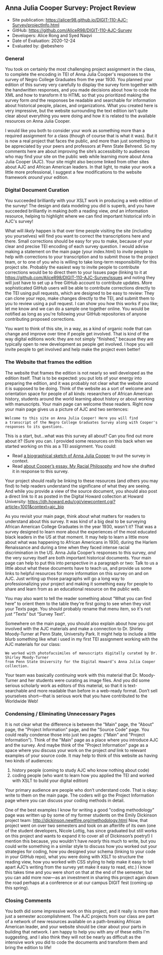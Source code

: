 ## Anna Julia Cooper Survey: Project Review


* Site publication: <https://alicer98.github.io/DIGIT-110-AJC-Survey/projectInfo.html>
* GitHub: <https://github.com/AliceR98/DIGIT-110-AJC-Survey>
* Developers: Alice Rong and Syed Naqvi
* Date of Evaluation: 2020-12-24
* Evaluated by: @ebeshero

### General
You took on certainly the most challenging project assignment in the class, to complete the encoding in TEI of Anna Julia Cooper's responses to the survey of Negro College Graduates from the year 1930. You planned your edition of this survey very carefully to display the survey form together with the handwritten responses, and you made decisions about how to code the XML and how to transform it to HTML so that you prioritized making the survey form *and* the responses be readable and searchable for information about historical people, places, and organizations. What you created here is very impressive, but the website surrounding the text edition isn't quite clear about everything you were doing and how it is related to the available resources on Anna Julia Cooper. 

 I would like you both to consider your work as something more than a required assignment for a class (though of course that is what it was). But it is now a real project that faces the public, and more than just something to be appreciated by your peers and professors at Penn State Behrend. So my comments here are about improving the site’s accessibility to audiences who may find your site on the public web while learning more about Anna Julia Cooper (AJC). Your site might also become linked from other sites about AJC and African American leaders. In that light, to make your work a little more professional, I suggest a few modifications to the website framework *around* your edition.

### Digital Document Curation
You succeeded brilliantly with your XSLT work in producing a web edition of the survey! The design and data modeling you did is superb, and you have succeeded brilliantly in making *both* a reading view, *and* an information resource, helping to highlight where we can find important historical info in AJC's survey! 

What will *likely* happen is that over time people visiting the site (including you yourselves) will find you want to correct the transcriptions here and there. Small corrections should be easy for you to make, because of your clear and precise TEI encoding of each survey question. I would advise making a statement on the main page (your index.html) to *invite* people to help with corrections to your transcription and to submit those to the project team, or to one of you who is willing to take long-term responsibility for this project site. Probably the easiest way to invite people to contribute corrections would be to direct them to your Issues page (linking to it at <https://github.com/AliceR98/DIGIT-110-AJC-Survey/issues> and noting they will just have to set up a free GitHub account to contribute updates. More sophisticated GitHub users will be able to contribute corrections directly to the TEI using pull requests, which are designed to be easy to review: They can clone your repo, make changes directly to the TEI, and submit them to you to review using a pull request. I can show you how this works if you like; let me know and we can do a sample one together online. You would be notified as long as you're following your GitHub repositories of anyone contributing proposed corrections.

You want to think of this site, in a way, as a kind of organic node that can change and improve over time if people get involved. That is kind of the way digital editions work: they are not simply "finished," because they are typically open to new development as people get involved. I hope you will invite people to get involved and help make the project even better!

### The Website that frames the edition
The website that frames the edition is not nearly so well developed as the edition itself. That is to be expected: you put lots of your energy into preparing the edition, and it was probably not clear what the website around it is supposed to be doing. Think of the website as a sort of welcome and orientation space for people of all kinds: researchers of African American history, students around the world learning about history or about working with manuscripts. Your main page can welcome these readers. Right now your main page gives us a picture of AJC and two sentences: 
```
Welcome to this site on Anna Julia Cooper! Here you will find 
a transcript of the Negro College Graduates Survey along with Cooper's responses to its questions.
```
This is a start, but...what was this survey all about? Can you find out more about it? (Sure you can. I provided some resources on this back when we started working on this as a TEI assignment. You could: 
* Read [a biographical sketch of Anna Julia Cooper](https://plato.stanford.edu/entries/anna-julia-cooper/#BioSke) to put the survey in context.
* Read [about Cooper’s essay, My Racial Philosophy](https://plato.stanford.edu/entries/anna-julia-cooper/#OthSelEssWriRumBeyVoi) and how she drafted it in response to this survey.

Your project should really be linking to these resources (and others you may find) to help readers understand the significane of what they are seeing. And while you provide a view of the source document, you should also post a direct link to it as posted in the Digital Howard collection at Howard University: https://dh.howard.edu/cgi/viewcontent.cgi?article=1001&context=ajc_bio 

As you revisit your main page, think about what matters for readers to understand about this survey. It was kind of a big deal to be surveying African American College Graduates in the year 1930, wasn't it? That was a survey designed to learn more about the experiences of the most educated black leaders in the US at that moment. It may help to learn a little more about what was happening to African Americans in 1930, during the Harlem Renaissance and during a time when they faced intense racial discrimination in the US. Anna Julia Cooper’s responses to this survey, *and* the very survey itself are both important historical documents. Your main page can help to put this into perspective in a paragraph or two: Talk to us a little about what these documents have to teach us, and provide us some links to helpful resources for more information on this survey on and on AJC. Just writing up those paragraphs will go a long way to professionalizing your project and making it something easy for people to share and learn from as an educational resource on the public web. 

You may also want to tell the reader something about “What you can find here” to orient them to the table they're first going to see when they visit your Texts page. You should probably rename that menu item, so it's not just 
“Texts” but “Survey Text”.

Somewhere on the main page, you should also explain about how you got involved with the AJC materials and make a connection to Dr. Shirley Moody-Turner at Penn State, University Park. It might help to include a little blurb something like what i used in my first TEI assignment working with the AJC materials for our class: 
```
We worked with photofacsimiles of manuscripts digitally curated by Dr. Shirley Moody-Turner
from Penn State University for the Digital Howard’s Anna Julia Cooper collection. 
```
Your team was basically *continuing* work with this material that Dr. Moody-Turner and her students were curating as image files. And you did some serious scholarly work as editors of this material, so that it is text-searchable and more readable than before in a web-ready format. Don’t sell yourselves short—that is serious work that you have contributed to the Worldwide Web!

### Condensing / Eliminating Unnecessary Pages 
It is not clear what the difference is between the "Main" page, the "About" page, the "Project Information" page, and the "Source Code" page. You could really condense those into just two pages: ("Main" and "Project Information"). Think of the "Main" page as a place where you introduce AJC and the survey. And maybe think of the "Project Information" page as a space where you discuss your work on the project *and* link to relevant examples of your source code. It may help to think of this website as having two kinds of audiences:
1) history people (coming to study AJC who know nothing about code)
2) coding people (who want to learn how you applied the TEI and worked with XSLT to build your digital edition)

Your primary audience are people who don’t understand code. That is okay: write to them on the main page. The coders will go the Project Information page where you can discuss your coding methods in detail. 

One of the best examples I know for writing a good "coding methodology" page was written up by some of my former students on the Emily Dickinson project team: <http://dickinson.newtfire.org/methodology.html>
Now, that project went on over two semesters and took on an afterlife of its own (one of the student developers, Nicole Lottig, has since graduated but still works on this project and wants to expand it to cover all of Dickinson’s poetry!) I mention this because, you wouldn't have *nearly* this much to write, but you could write something in a similar style to discuss how you worked out your strategies for coding, how you designed your schema (linking to your code in your GitHub repo), what you were doing with XSLT to structure the reading view, how you worked with CSS styling to help make it easy to tell apart AJC’s writing from the survey yet make it easy to read, etc.) I know this takes time and you were short on that at the end of the semester, but you can add more now—as an investment in sharing this project again down the road perhaps at a conference or at our campus DIGIT fest (coming up this spring). 


### Closing Comments
You both did some impressive work on this project, and it really is more than just a semester accomplishment. The AJC projects from our class are part of a network of new resources available on a path-breaking African American leader, and your website should be clear about your parts in building that network. I am happy to help you with any of these edits I'm suggesting, and I also think they will not be nearly as difficult as the intensive work you did to code the documents and transform them and bring the edition to life! 